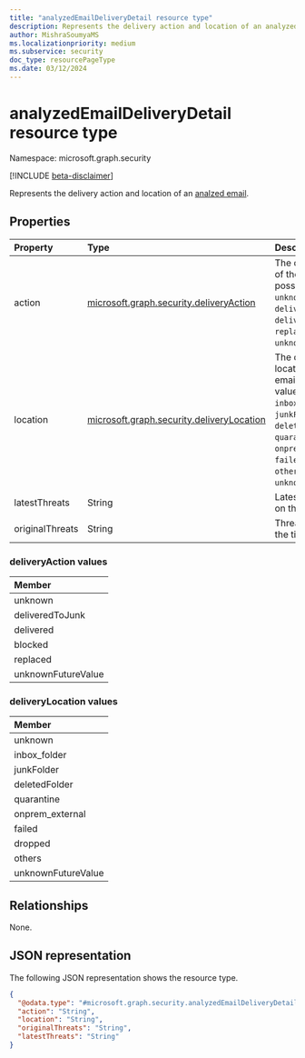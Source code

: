 ```yaml
---
title: "analyzedEmailDeliveryDetail resource type"
description: Represents the delivery action and location of an analyzed email.
author: MishraSoumyaMS
ms.localizationpriority: medium
ms.subservice: security
doc_type: resourcePageType
ms.date: 03/12/2024
---
```


# analyzedEmailDeliveryDetail resource type

Namespace: microsoft.graph.security

[!INCLUDE [beta-disclaimer](../../includes/beta-disclaimer.md)]

Represents the delivery action and location of an [analzed email](security-analyzedemail.md).

## Properties
|Property|Type|Description|
|:---|:---|:---|
|action|[microsoft.graph.security.deliveryAction](#deliveryaction-values)|The delivery action of the email. The possible values are: `unknown`, `deliveredToJunk`, `delivered`, `blocked`, `replaced`, `unknownFutureValue`.|
|location|[microsoft.graph.security.deliveryLocation](#deliverylocation-values)|The delivery location of the email. The possible values are: `unknown`, `inbox_folder`, `junkFolder`, `deletedFolder`, `quarantine`, `onprem_external`, `failed`, `dropped`, `others`, `unknownFutureValue`.|
|latestThreats|String|Latest known threat on the email.|
|originalThreats|String|Threats identified at the time of delivery.|

### deliveryAction values

|Member|
|:---|
|unknown|
|deliveredToJunk|
|delivered|
|blocked|
|replaced|
|unknownFutureValue|

### deliveryLocation values

|Member|
|:---|
|unknown|
|inbox_folder|
|junkFolder|
|deletedFolder|
|quarantine|
|onprem_external|
|failed|
|dropped|
|others|
|unknownFutureValue|

## Relationships
None.

## JSON representation
The following JSON representation shows the resource type.
<!-- {
  "blockType": "resource",
  "@odata.type": "microsoft.graph.security.analyzedEmailDeliveryDetail"
}
-->
``` json
{
  "@odata.type": "#microsoft.graph.security.analyzedEmailDeliveryDetail",
  "action": "String",
  "location": "String",
  "originalThreats": "String",
  "latestThreats": "String"
}
```

